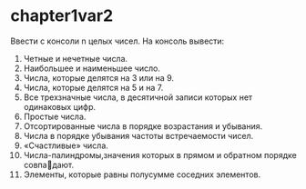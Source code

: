 # chapter1var2
Ввести с консоли n целых чисел. На консоль вывести:
1. Четные и нечетные числа.
2. Наибольшее и наименьшее число.
3. Числа, которые делятся на 3 или на 9.
4. Числа, которые делятся на 5 и на 7.
5. Все трехзначные числа, в десятичной записи которых нет одинаковых
цифр.
6. Простые числа.
7. Отсортированные числа в порядке возрастания и убывания.
8. Числа в порядке убывания частоты встречаемости чисел.
9. «Счастливые» числа.
10. Числа-палиндромы,значения которых в прямом и обратном порядке совпадают.
11. Элементы, которые равны полусумме соседних элементов.
